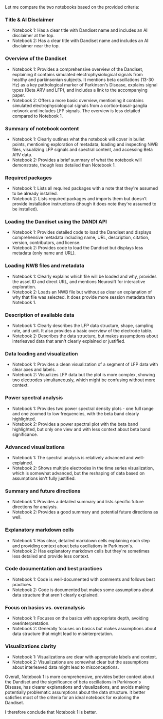 Let me compare the two notebooks based on the provided criteria:

### Title & AI Disclaimer
- Notebook 1: Has a clear title with Dandiset name and includes an AI disclaimer at the top.
- Notebook 2: Has a clear title with Dandiset name and includes an AI disclaimer near the top.

### Overview of the Dandiset
- Notebook 1: Provides a comprehensive overview of the Dandiset, explaining it contains simulated electrophysiological signals from healthy and parkinsonian subjects. It mentions beta oscillations (13-30 Hz) as a key pathological marker of Parkinson's Disease, explains signal types (Beta ARV and LFP), and includes a link to the accompanying paper.
- Notebook 2: Offers a more basic overview, mentioning it contains simulated electrophysiological signals from a cortico-basal-ganglia network and includes LFP signals. The overview is less detailed compared to Notebook 1.

### Summary of notebook content
- Notebook 1: Clearly outlines what the notebook will cover in bullet points, mentioning exploration of metadata, loading and inspecting NWB files, visualizing LFP signals and spectral content, and accessing Beta ARV data.
- Notebook 2: Provides a brief summary of what the notebook will demonstrate, though less detailed than Notebook 1.

### Required packages
- Notebook 1: Lists all required packages with a note that they're assumed to be already installed.
- Notebook 2: Lists required packages and imports them but doesn't provide installation instructions (though it does note they're assumed to be installed).

### Loading the Dandiset using the DANDI API
- Notebook 1: Provides detailed code to load the Dandiset and displays comprehensive metadata including name, URL, description, citation, version, contributors, and license.
- Notebook 2: Provides code to load the Dandiset but displays less metadata (only name and URL).

### Loading NWB files and metadata
- Notebook 1: Clearly explains which file will be loaded and why, provides the asset ID and direct URL, and mentions Neurosift for interactive exploration.
- Notebook 2: Loads an NWB file but without as clear an explanation of why that file was selected. It does provide more session metadata than Notebook 1.

### Description of available data
- Notebook 1: Clearly describes the LFP data structure, shape, sampling rate, and unit. It also provides a basic overview of the electrode table.
- Notebook 2: Describes the data structure, but makes assumptions about interleaved data that aren't clearly explained or justified.

### Data loading and visualization
- Notebook 1: Provides a clean visualization of a segment of LFP data with clear axes and labels.
- Notebook 2: Visualizes LFP data but the plot is more complex, showing two electrodes simultaneously, which might be confusing without more context.

### Power spectral analysis
- Notebook 1: Provides two power spectral density plots - one full range and one zoomed to low frequencies, with the beta band clearly highlighted.
- Notebook 2: Provides a power spectral plot with the beta band highlighted, but only one view and with less context about beta band significance.

### Advanced visualizations
- Notebook 1: The spectral analysis is relatively advanced and well-explained.
- Notebook 2: Shows multiple electrodes in the time series visualization, which is somewhat advanced, but the reshaping of data based on assumptions isn't fully justified.

### Summary and future directions
- Notebook 1: Provides a detailed summary and lists specific future directions for analysis.
- Notebook 2: Provides a good summary and potential future directions as well.

### Explanatory markdown cells
- Notebook 1: Has clear, detailed markdown cells explaining each step and providing context about beta oscillations in Parkinson's.
- Notebook 2: Has explanatory markdown cells but they're sometimes less detailed and provide less context.

### Code documentation and best practices
- Notebook 1: Code is well-documented with comments and follows best practices.
- Notebook 2: Code is documented but makes some assumptions about data structure that aren't clearly explained.

### Focus on basics vs. overanalysis
- Notebook 1: Focuses on the basics with appropriate depth, avoiding overinterpretation.
- Notebook 2: Generally focuses on basics but makes assumptions about data structure that might lead to misinterpretation.

### Visualizations clarity
- Notebook 1: Visualizations are clear with appropriate labels and context.
- Notebook 2: Visualizations are somewhat clear but the assumptions about interleaved data might lead to misconceptions.

Overall, Notebook 1 is more comprehensive, provides better context about the Dandiset and the significance of beta oscillations in Parkinson's Disease, has clearer explanations and visualizations, and avoids making potentially problematic assumptions about the data structure. It better satisfies most of the criteria for an ideal notebook for exploring the Dandiset.

I therefore conclude that Notebook 1 is better.